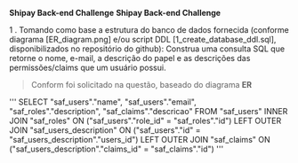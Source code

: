 __Shipay Back-end Challenge__
**Shipay Back-end Challenge**


1 .  Tomando como base a estrutura do banco de dados fornecida (conforme diagrama [ER_diagram.png] e/ou script DDL [1_create_database_ddl.sql], disponibilizados no repositório do github): Construa uma consulta SQL que retorne o nome, e-mail, a descrição do papel e as descrições das permissões/claims que um usuário possui.

> Conform foi solicitado na 
>  questão, baseado do diagrama 
>  **ER** 

'''
SELECT "saf_users"."name",
       "saf_users"."email",
       "saf_roles"."description",
       "saf_claims"."descricao"
FROM "saf_users"
INNER JOIN "saf_roles" ON ("saf_users"."role_id" = "saf_roles"."id")
LEFT OUTER JOIN "saf_users_description" ON ("saf_users"."id" = "saf_users_description"."users_id")
LEFT OUTER JOIN "saf_claims" ON ("saf_users_description"."claims_id" = "saf_claims"."id")
'''

